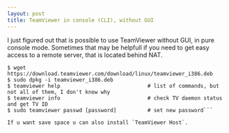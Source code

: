 ```yaml
---
layout: post
title: TeamViewer in console (CLI), without GUI
---
```


I just figured out that is possible to use TeamViewer without GUI, in pure console mode. Sometimes that may be helpfull if you need to get easy access to a remote server, that is located behind NAT. 

```$ cd ~/Downloads/
$ wget https://download.teamviewer.com/download/linux/teamviewer_i386.deb
$ sudo dpkg -i teamviewer_i386.deb
$ teamviewer help                            # list of commands, but not all of them, I don't know why
$ teamviewer info                            # check TV daemon status and get TV ID
$ sudo teamviewer passwd [password]          # set new password```

If u want save space u can also install `TeamViewer Host`.
